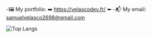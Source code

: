 -🖼️ My portfolio: ➡️  https://velascodev.fr/ ⬅️ 
-📬 My email: samuelvelasco2698@gmail.com

![Top Langs](https://github-readme-stats.vercel.app/api/top-langs/?username=Samuel2698)

